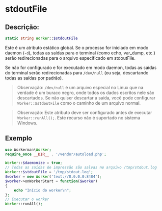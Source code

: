 # stdoutFile
## Descrição:
```php
static string Worker::$stdoutFile
```

Este é um atributo estático global. Se o processo for iniciado em modo daemon (`-d`), todas as saídas para o terminal (como echo, var_dump, etc.) serão redirecionadas para o arquivo especificado em stdoutFile.

Se não for configurado e for executado em modo daemon, todas as saídas do terminal serão redirecionadas para `/dev/null` (ou seja, descartando todas as saídas por padrão).

> Observação: `/dev/null` é um arquivo especial no Linux que na verdade é um buraco negro, onde todos os dados escritos nele são descartados. Se não quiser descartar a saída, você pode configurar `Worker::$stdoutFile` como o caminho de um arquivo normal.

> Observação: Este atributo deve ser configurado antes de executar ```Worker::runAll();```. Este recurso não é suportado no sistema Windows.

## Exemplo
```php
use Workerman\Worker;
require_once __DIR__ . '/vendor/autoload.php';

Worker::$daemonize = true;
// Todas as saídas de impressão são salvas no arquivo /tmp/stdout.log
Worker::$stdoutFile = '/tmp/stdout.log';
$worker = new Worker('text://0.0.0.0:8484');
$worker->onWorkerStart = function($worker)
{
    echo "Início do worker\n";
};
// Executar o worker
Worker::runAll();
```
